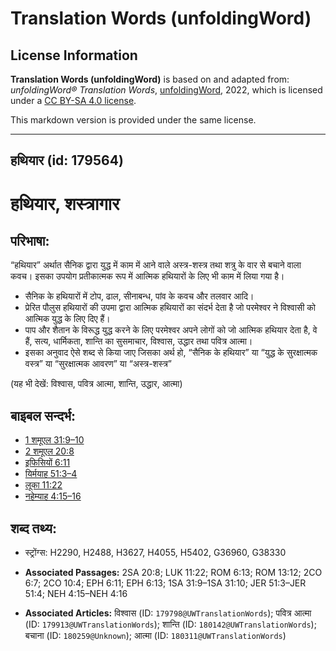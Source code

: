 # Translation Words (unfoldingWord)

## License Information

**Translation Words (unfoldingWord)** is based on and adapted from: _unfoldingWord® Translation Words_, [unfoldingWord](https://unfoldingword.org/utw), 2022, which is licensed under a [CC BY-SA 4.0 license](https://creativecommons.org/licenses/by-sa/4.0/legalcode.en).

This markdown version is provided under the same license.



--------------------------------

## हथियार (id: 179564)

हथियार, शस्त्रागार
==================

परिभाषा:
--------

“हथियार” अर्थात सैनिक द्वारा युद्ध में काम में आने वाले अस्त्र\-शस्त्र तथा शत्रु के वार से बचाने वाला कवच। इसका उपयोग प्रतीकात्मक रूप में आत्मिक हथियारों के लिए भी काम में लिया गया है।

* सैनिक के हथियारों में टोप, ढाल, सीनाबन्ध, पांव के कवच और तलवार आदि।
* प्रेरित पौलुस हथियारों की उपमा द्वारा आत्मिक हथियारों का संदर्भ देता है जो परमेश्वर ने विश्वासी को आत्मिक युद्ध के लिए दिए हैं।
* पाप और शैतान के विरूद्ध युद्ध करने के लिए परमेश्वर अपने लोगों को जो आत्मिक हथियार देता है, वे हैं, सत्य, धार्मिकता, शान्ति का सुसमाचार, विश्वास, उद्धार तथा पवित्र आत्मा।
* इसका अनुवाद ऐसे शब्द से किया जाए जिसका अर्थ हो, “सैनिक के हथियार” या “युद्ध के सुरक्षात्मक वस्त्र” या “सुरक्षात्मक आवरण” या “अस्त्र\-शस्त्र”

(यह भी देखें: विश्वास, पवित्र आत्मा, शान्ति, उद्धार, आत्मा)

बाइबल सन्दर्भ:
--------------

* [1 शमूएल 31:9–10](https://ref.ly/1Sam0:0)
* [2 शमूएल 20:8](https://ref.ly/2Sam0:0)
* [इफिसियों 6:11](https://ref.ly/Eph6:11)
* [यिर्मयाह 51:3–4](https://ref.ly/Jer51:3-Jer51:4)
* [लूका 11:22](https://ref.ly/Luke11:22)
* [नहेम्याह 4:15–16](https://ref.ly/Neh4:15-Neh4:16)

शब्द तथ्य:
----------

* स्ट्रोंग्स: H2290, H2488, H3627, H4055, H5402, G36960, G38330

* **Associated Passages:** 2SA 20:8; LUK 11:22; ROM 6:13; ROM 13:12; 2CO 6:7; 2CO 10:4; EPH 6:11; EPH 6:13; 1SA 31:9–1SA 31:10; JER 51:3–JER 51:4; NEH 4:15–NEH 4:16
* **Associated Articles:** विश्वास (ID: `179798@UWTranslationWords`); पवित्र आत्मा (ID: `179913@UWTranslationWords`); शान्ति (ID: `180142@UWTranslationWords`); बचाना (ID: `180259@Unknown`); आत्मा (ID: `180311@UWTranslationWords`)

